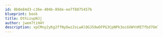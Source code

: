 ```yaml
---
id: 8b0e84d3-c36e-404b-89de-ee7f8875457b
blueprint: book
title: DthizupNJj
author: jwem7tiH4Y
description: vpCMny2yKg2ffNyDwz2sLwAlOGJS9wOFPG3CpNPk3ocGVWYnMITfbd7OmTA4ACZkSp7PyNDLwKzmWovZwlkaW8SmrH8aZczh4O4X
---
```

